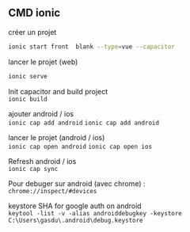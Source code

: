 ## CMD ionic
créer un projet 
```bash
ionic start front  blank --type=vue --capacitor
```

lancer le projet (web) 
```bash
ionic serve
```

Init capacitor and build project<br />
`ionic build`

ajouter android / ios <br />
`ionic cap add android`
`ionic cap add android`

lancer le projet (android / ios) <br />
`ionic cap open android`
`ionic cap open ios`

Refresh android / ios <br />
`ionic cap sync`

Pour debuger sur android  (avec chrome) : <br />
`chrome://inspect/#devices`

keystore SHA for google auth on android <br />
`keytool -list -v -alias androiddebugkey -keystore C:\Users\gasdu\.android\debug.keystore`